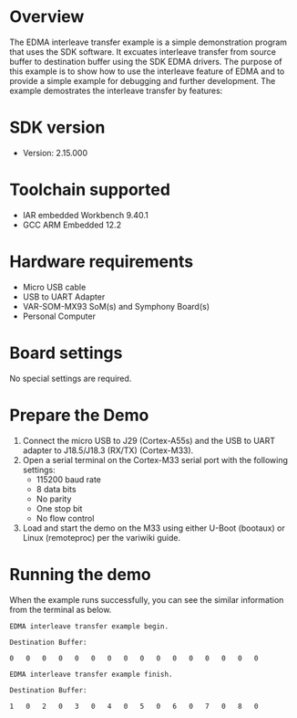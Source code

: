 Overview
========
The EDMA interleave transfer example is a simple demonstration program that uses the SDK software.
It excuates interleave transfer from source buffer to destination buffer using the SDK EDMA drivers.
The purpose of this example is to show how to use the interleave feature of EDMA and to provide a simple example for
debugging and further development.
The example demostrates the interleave transfer by features:


SDK version
===========
- Version: 2.15.000

Toolchain supported
===================
- IAR embedded Workbench  9.40.1
- GCC ARM Embedded  12.2

Hardware requirements
=====================
- Micro USB cable
- USB to UART Adapter
- VAR-SOM-MX93 SoM(s) and Symphony Board(s)
- Personal Computer

Board settings
==============
No special settings are required.

Prepare the Demo
================
1.  Connect the micro USB to J29 (Cortex-A55s) and the USB to UART adapter to J18.5/J18.3 (RX/TX) (Cortex-M33). 
2.  Open a serial terminal on the Cortex-M33 serial port with the following settings:
    - 115200 baud rate
    - 8 data bits
    - No parity
    - One stop bit
    - No flow control
3.  Load and start the demo on the M33 using either U-Boot (bootaux) or Linux (remoteproc) per the variwiki guide.

Running the demo
================
When the example runs successfully, you can see the similar information from the terminal as below.
~~~~~~~~~~~~~~~~~~~~~~~~~~~~~~~~~~~~~~~~~~~~~~~~~~~~~~~~~~~~~~~~~~~~~~~~~~~~~~~~~~~~~~~~~~~~~~~~~~~~~~~~~~~~~~~~~~~~~~~~~~~~~~
EDMA interleave transfer example begin.

Destination Buffer:

0	0	0	0	0	0	0	0	0	0	0	0	0	0	0	0	

EDMA interleave transfer example finish.

Destination Buffer:

1	0	2	0	3	0	4	0	5	0	6	0	7	0	8	0	
~~~~~~~~~~~~~~~~~~~~~~~~~~~~~~~~~~~~~~~~~~~~~~~~~~~~~~~~~~~~~~~~~~~~~~~~~~~~~~~~~~~~~~~~~~~~~~~~~~~~~~~~~~~~~~~~~~~~~~~~~~~~~~

